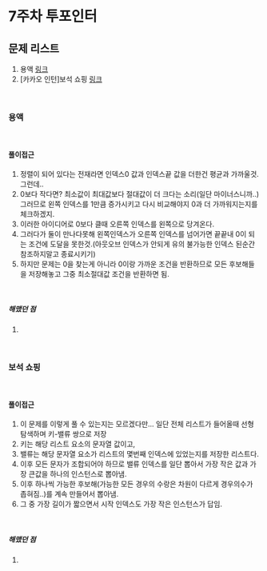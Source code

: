 # 7주차 투포인터

## 문제 리스트 

1. 용액 [링크](https://www.acmicpc.net/problem/2467)
2. [카카오 인턴]보석 쇼핑 [링크](https://school.programmers.co.kr/learn/courses/30/lessons/67258)

<br>

### 용액

<br>

#### 풀이접근
1. 정렬이 되어 있다는 전재라면 인덱스0 값과 인덱스끝 값을 더한건 평균과 가까울것. 그런데..
2. 0보다 작다면? 최소값이 최대값보다 절대값이 더 크다는 소리(일단 마이너스니까..) 그러므로 왼쪽 인덱스를 1만큼 증가시키고 다시 비교해야지 0과 더 가까워지는지를 체크하겠지.
3. 이러한 아이디어로 0보다 클때 오른쪽 인덱스를 왼쪽으로 당겨온다.
4. 그러다가 둘이 만나다못해 왼쪽인덱스가 오른쪽 인덱스를 넘어가면 끝끝내 0이 되는 조건에 도달을 못한것.(아웃오브 인덱스가 안되게 유의 불가능한 인덱스 된순간 참조하지말고 종료시키기)
5. 하지만 문제는 0을 찾는게 아니라 0이랑 가까운 조건을 반환하므로 모든 후보해들을 저장해놓고 그중 최소절대값 조건을 반환하면 됨.

<br>


##### 해맸던 점
1. 

<br>

### 보석 쇼핑

<br>

#### 풀이접근
1. 이 문제를 이렇게 풀 수 있는지는 모르겠다만... 일단 전체 리스트가 들어올때 선형탐색하며 키-밸류 쌍으로 저장
2. 키는 해당 리스트 요소의 문자열 값이고,
3. 밸류는 해당 문자열 요소가 리스트의 몇번째 인덱스에 있었는지를 저장한 리스트다.
4. 이후 모든 문자가 조합되어야 하므로 밸류 인덱스를 일단 뽑아서 가장 작은 값과 가장 큰값을 하나의 인스턴스로 뽑아냄.
5. 이후 하나씩 가능한 후보해(가능한 모든 경우의 수랑은 차원이 다르게 경우의수가 좁혀짐..)를 계속 만들어서 뽑아냄. 
6. 그 중 가장 길이가 짧으면서 시작 인덱스도 가장 작은 인스턴스가 답임.

<br>
   
##### 해맸던 점
1. 